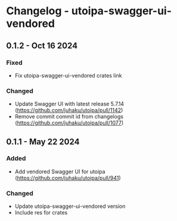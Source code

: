 # Changelog - utoipa-swagger-ui-vendored

## 0.1.2 - Oct 16 2024

### Fixed

* Fix utoipa-swagger-ui-vendored crates link

### Changed

* Update Swagger UI with latest release 5.7.14 (https://github.com/juhaku/utoipa/pull/1142)
* Remove commit commit id from changelogs (https://github.com/juhaku/utoipa/pull/1077)

## 0.1.1 - May 22 2024

### Added

* Add vendored Swagger UI for utoipa (https://github.com/juhaku/utoipa/pull/941)

### Changed

* Update utoipa-swagger-ui-vendored version
* Include res for crates

